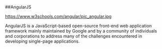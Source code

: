 ##AngularJS

https://www.w3schools.com/angular/pic_angular.jpg

AngularJS is a JavaScript-based open-source front-end web application framework mainly maintained by Google and by a community of individuals and corporations to address many of the challenges encountered in developing single-page applications.
